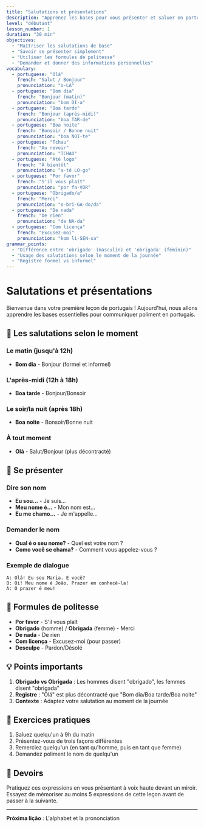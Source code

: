 ```yaml
---
title: "Salutations et présentations"
description: "Apprenez les bases pour vous présenter et saluer en portugais. Découvrez les expressions essentielles du quotidien."
level: "débutant"
lesson_number: 1
duration: "30 min"
objectives:
  - "Maîtriser les salutations de base"
  - "Savoir se présenter simplement"
  - "Utiliser les formules de politesse"
  - "Demander et donner des informations personnelles"
vocabulary:
  - portuguese: "Olá"
    french: "Salut / Bonjour"
    pronunciation: "o-LA"
  - portuguese: "Bom dia"
    french: "Bonjour (matin)"
    pronunciation: "bom DI-a"
  - portuguese: "Boa tarde"
    french: "Bonjour (après-midi)"
    pronunciation: "boa TAR-de"
  - portuguese: "Boa noite"
    french: "Bonsoir / Bonne nuit"
    pronunciation: "boa NOI-te"
  - portuguese: "Tchau"
    french: "Au revoir"
    pronunciation: "TCHAO"
  - portuguese: "Até logo"
    french: "À bientôt"
    pronunciation: "a-té LO-go"
  - portuguese: "Por favor"
    french: "S'il vous plaît"
    pronunciation: "por fa-VOR"
  - portuguese: "Obrigado/a"
    french: "Merci"
    pronunciation: "o-bri-GA-do/da"
  - portuguese: "De nada"
    french: "De rien"
    pronunciation: "de NA-da"
  - portuguese: "Com licença"
    french: "Excusez-moi"
    pronunciation: "kom li-SEN-sa"
grammar_points:
  - "Différence entre 'obrigado' (masculin) et 'obrigada' (féminin)"
  - "Usage des salutations selon le moment de la journée"
  - "Registre formel vs informel"
---
```


# Salutations et présentations

Bienvenue dans votre première leçon de portugais ! Aujourd'hui, nous allons apprendre les bases essentielles pour communiquer poliment en portugais.

## 🌅 Les salutations selon le moment

### Le matin (jusqu'à 12h)
- **Bom dia** - Bonjour (formel et informel)

### L'après-midi (12h à 18h)
- **Boa tarde** - Bonjour/Bonsoir

### Le soir/la nuit (après 18h)
- **Boa noite** - Bonsoir/Bonne nuit

### À tout moment
- **Olá** - Salut/Bonjour (plus décontracté)

## 👋 Se présenter

### Dire son nom
- **Eu sou...** - Je suis...
- **Meu nome é...** - Mon nom est...
- **Eu me chamo...** - Je m'appelle...

### Demander le nom
- **Qual é o seu nome?** - Quel est votre nom ?
- **Como você se chama?** - Comment vous appelez-vous ?

### Exemple de dialogue
```
A: Olá! Eu sou Maria. E você?
B: Oi! Meu nome é João. Prazer em conhecê-la!
A: O prazer é meu!
```

## 🙏 Formules de politesse

- **Por favor** - S'il vous plaît
- **Obrigado** (homme) / **Obrigada** (femme) - Merci
- **De nada** - De rien
- **Com licença** - Excusez-moi (pour passer)
- **Desculpe** - Pardon/Désolé

## 💡 Points importants

1. **Obrigado vs Obrigada** : Les hommes disent "obrigado", les femmes disent "obrigada"
2. **Registre** : "Olá" est plus décontracté que "Bom dia/Boa tarde/Boa noite"
3. **Contexte** : Adaptez votre salutation au moment de la journée

## 🎯 Exercices pratiques

1. Saluez quelqu'un à 9h du matin
2. Présentez-vous de trois façons différentes
3. Remerciez quelqu'un (en tant qu'homme, puis en tant que femme)
4. Demandez poliment le nom de quelqu'un

## 📝 Devoirs

Pratiquez ces expressions en vous présentant à voix haute devant un miroir. Essayez de mémoriser au moins 5 expressions de cette leçon avant de passer à la suivante.

---

**Próxima lição** : L'alphabet et la prononciation